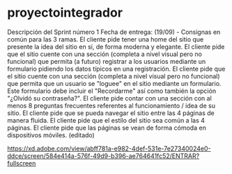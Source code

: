 # proyectointegrador
Descripción del Sprint número 1
Fecha de entrega: (19/09) - Consignas en común para las 3 ramas.
El cliente pide tener una home del sitio que presente la idea del sitio en sí, de forma moderna y elegante.
El cliente pide que el sitio cuente con una sección (completa a nivel visual pero no funcional) que permita (a futuro) registrar a los usuarios mediante un formulario pidiendo los datos típicos en una registración.
El cliente pide que el sitio cuente con una sección (completa a nivel visual pero no funcional) que permita que un usuario se "loguee" en el sitio mediante un formulario. Este formulario debe incluir el "Recordarme" así como también la opción "¿Olvidó su contraseña?".
El cliente pide contar con una sección con al menos 8 preguntas frecuentes referentes al funcionamiento / idea de su sitio.
El cliente pide que se pueda navegar el sitio entre las 4 páginas de manera fluida.
El cliente pide que el estilo del sitio sea común a las 4 páginas.
El cliente pide que las páginas se vean de forma cómoda en dispositivos móviles. (editado) 

https://xd.adobe.com/view/abff781a-e982-4def-531e-7e27340024e0-ddce/screen/584e414a-576f-49d9-b396-ae764641fc52/ENTRAR?fullscreen
